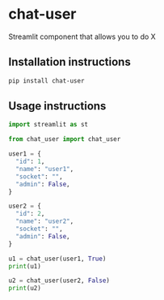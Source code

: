 # chat-user

Streamlit component that allows you to do X

## Installation instructions

```sh
pip install chat-user
```

## Usage instructions

```python
import streamlit as st

from chat_user import chat_user

user1 = {
  "id": 1,
  "name": "user1",
  "socket": "",
  "admin": False,
}

user2 = {
  "id": 2,
  "name": "user2",
  "socket": "",
  "admin": False,
}

u1 = chat_user(user1, True)
print(u1)

u2 = chat_user(user2, False)
print(u2)
```